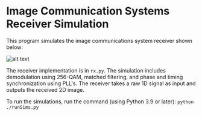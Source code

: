 # Image Communication Systems Receiver Simulation

This program simulates the image communications system receiver shown below:

![alt text](https://github.com/joshdb1/CommsSystemRecieverSim/blob/master/figs/sysDiagram.PNG?raw=true)

The receiver implementation is in `rx.py`. The simulation includes demodulation using 256-QAM, matched filtering, and phase and timing synchronization using PLL's. The receiver takes a raw 1D signal as input and outputs the received 2D image.

To run the simulations, run the command (using Python 3.9 or later): `python ./runSims.py`
